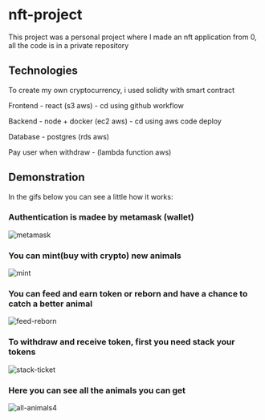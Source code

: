 # nft-project

This project was a personal project where I made an nft application from 0, all the code is in a private repository

## Technologies ##

To create my own cryptocurrency, i used solidty with smart contract

Frontend - react (s3 aws) - cd using github workflow

Backend - node + docker (ec2 aws) - cd using aws code deploy

Database - postgres (rds aws)

Pay user when withdraw - (lambda function aws)

## Demonstration ##

In the gifs below you can see a little how it works:

### Authentication is madee by metamask (wallet) ###
![metamask](https://user-images.githubusercontent.com/47106171/178067865-d4042fe5-bd74-4880-873c-63b496ba62b0.gif)


### You can mint(buy with crypto) new animals ###
![mint](https://user-images.githubusercontent.com/47106171/178067873-2380ae69-b09d-48b9-9eb6-aabe70f5b9ab.gif)

### You can feed and earn token or reborn and have a chance to catch a better animal ###
![feed-reborn](https://user-images.githubusercontent.com/47106171/178067883-feef66e1-5748-41b7-9089-76072686fe4f.gif)

### To withdraw and receive token, first you need stack your tokens ###
![stack-ticket](https://user-images.githubusercontent.com/47106171/178067887-ebaee86f-bec5-4dcb-b167-815812489f76.gif)

### Here you can see all the animals you can get ###
![all-animals4](https://user-images.githubusercontent.com/47106171/178071672-9197b7c5-9314-4550-a228-2dd39a0a39e5.gif)


